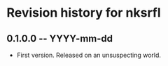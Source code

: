 # Revision history for nksrfl

## 0.1.0.0 -- YYYY-mm-dd

* First version. Released on an unsuspecting world.
